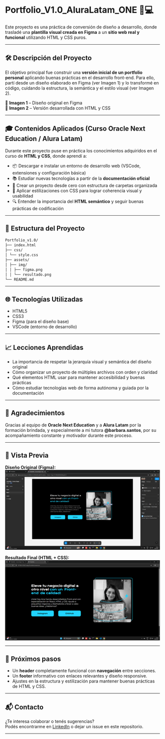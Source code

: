 # Portfolio_V1.0_AluraLatam_ONE 🎨💻

Este proyecto es una práctica de conversión de diseño a desarrollo, donde trasladé una **plantilla visual creada en Figma** a un **sitio web real y funcional** utilizando HTML y CSS puros.

---

## 🛠️ Descripción del Proyecto

El objetivo principal fue construir una **versión inicial de un portfolio personal** aplicando buenas prácticas en el desarrollo front-end. Para ello, partí desde un diseño elaborado en Figma (ver Imagen 1) y lo transformé en código, cuidando la estructura, la semántica y el estilo visual (ver Imagen 2).

📌 **Imagen 1** – Diseño original en Figma  
📌 **Imagen 2** – Versión desarrollada con HTML y CSS

---

## 🎓 Contenidos Aplicados (Curso Oracle Next Education / Alura Latam)

Durante este proyecto puse en práctica los conocimientos adquiridos en el curso de **HTML y CSS**, donde aprendí a:

- 📦 Descargar e instalar un entorno de desarrollo web (VSCode, extensiones y configuración básica)
- 📚 Estudiar nuevas tecnologías a partir de la **documentación oficial**
- 🧱 Crear un proyecto desde cero con estructura de carpetas organizada
- 🎨 Aplicar estilizaciones con CSS para lograr coherencia visual y usabilidad
- 🔍 Entender la importancia del **HTML semántico** y seguir buenas prácticas de codificación

---

## 📂 Estructura del Proyecto

```plaintext
Portfolio_v1.0/
├── index.html
├── css/
│ └── style.css
├── assets/
│ ├── img/
│ │ ├── figma.png
│ │ └── resultado.png
└── README.md
```
  
---

## 🌐 Tecnologías Utilizadas

- HTML5
- CSS3
- Figma (para el diseño base)
- VSCode (entorno de desarrollo)

---

## 📈 Lecciones Aprendidas

- La importancia de respetar la jerarquía visual y semántica del diseño original  
- Cómo organizar un proyecto de múltiples archivos con orden y claridad  
- Qué elementos HTML usar para mantener accesibilidad y buenas prácticas  
- Cómo estudiar tecnologías web de forma autónoma y guiada por la documentación

---

## 🙌 Agradecimientos

Gracias al equipo de **Oracle Next Education** y a **Alura Latam** por la formación brindada, y especialmente a mi tutora **@barbara.santos**, por su acompañamiento constante y motivador durante este proceso.

---

## 📸 Vista Previa

**Diseño Original (Figma):**  
![Vista previa del diseño en Figma](./proyecto_figma/figma_original.png)

**Resultado Final (HTML + CSS):**  
![Versión desarrollada](./proyecto_figma/version_web_v1.png)

---

## 🚀 Próximos pasos

- Un **header** completamente funcional con **navegación** entre secciones.
- Un **footer** informativo con enlaces relevantes y diseño responsive.
- Ajustes en la estructura y estilización para mantener buenas prácticas de HTML y CSS.

---

## 📬 Contacto

¿Te interesa colaborar o tenés sugerencias?  
Podés encontrarme en [LinkedIn](https://www.linkedin.com/in/hector-pablo-graff/) o dejar un issue en este repositorio.

---
